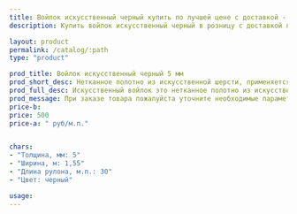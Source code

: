 ```yaml
---
title: Войлок искусственный черный купить по лучшей цене с доставкой - Поролоныч
description: Купить войлок искусственный черный в розницу с доставкой по Москве в интернет-магазине Поролоныча.

layout: product
permalink: /catalog/:path
type: "product"

prod_title: Войлок искусственный черный 5 мм
prod_short_desc: Нетканное полотно из искусственной шерсти, применяется для изготовления деталей обивки автомобилей и утепления в быту.
prod_full_desc: Искусственный войлок это нетканное полотно из искусственной шерсти, применяется для изготовления деталей интерьера автомобилей (обивка дверей, стенок, крыши), а также применяется в качестве утеплителя. Обладает хорошими звукоизолирующими свойствами и может использоваться в качестве шумоизоляции. 
prod_message: При заказе товара пожалуйста уточните необходимые параметры (количество).
price-b:
price: 500
price-a: " руб/м.п."


chars:
- "Толщина, мм: 5"
- "Ширина, м: 1,55"
- "Длина рулона, м.п.: 30"
- "Цвет: черный"

usage:
---
```

